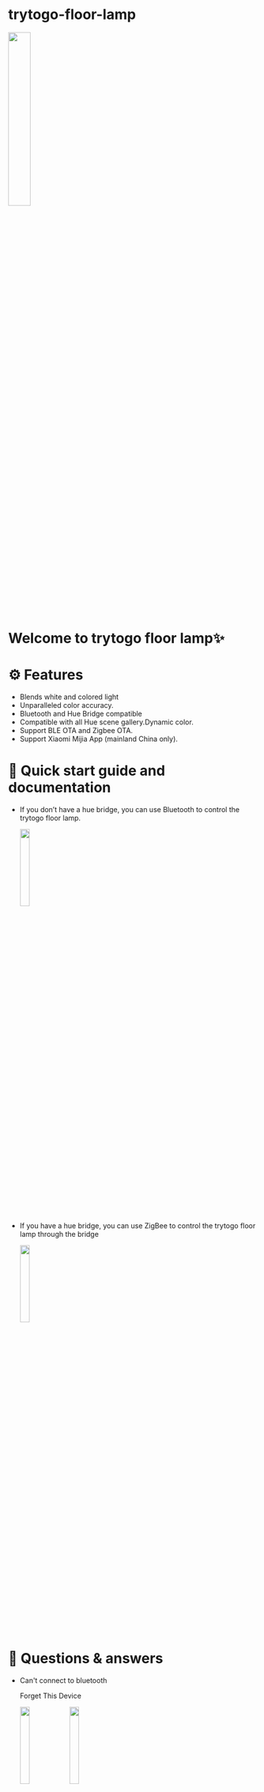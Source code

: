 # trytogo-floor-lamp


<img src="https://github.com/user-attachments/assets/d02ffbd9-6078-44a7-a652-0c045dcbae82" width="30%">

# Welcome to trytogo floor lamp✨

# ⚙️ Features
- Blends white and colored light
- Unparalleled color accuracy.
- Bluetooth and Hue Bridge compatible
- Compatible with all Hue scene gallery.Dynamic color.
- Support BLE OTA and Zigbee OTA.
- Support Xiaomi Mijia App (mainland China only).

# 📲 Quick start guide and documentation

- If you don’t have a hue bridge, you can use Bluetooth to control the trytogo floor lamp.
  
  <img src="https://github.com/user-attachments/assets/73f046bf-c1c2-4da7-a855-4a0430fe3f75" width="20%">

- If you have a hue bridge, you can use ZigBee to control the trytogo floor lamp through the bridge

  <img src="https://github.com/user-attachments/assets/6625cce0-dc1b-4ccf-9497-1fe6f0968254" width="20%">

# 💾 Questions & answers

- Can't connect to bluetooth 

  Forget This Device
  
  <img src="https://github.com/user-attachments/assets/740cbcab-17c1-46e9-bd25-61b300bda628" width="20%">
  <img src="https://github.com/user-attachments/assets/3b096c7b-c9ab-415a-9d3b-ec5a78283308" width="20%">



- Unable to add trytogo floor lamp through hue bridge

Restart the hue bridge and add it through the SN on the device

  <img src="https://github.com/user-attachments/assets/0da6ace6-8d4e-470a-9d39-3ec717ebef37" width="20%">
  <img src="https://github.com/user-attachments/assets/a71440ae-17dc-445d-8698-bb9aeaab0102" width="20%">


- Other lights in the Entertainment area cannot synchronize the lighting effects.

  Turn off automatic selection

  <img src="https://github.com/user-attachments/assets/8b294d0f-53c4-429d-8f61-c014629c3b2b" width="20%">
  



- What is the difference between hue floor lamp and trytogo floor lamp?
  
  All functions are exactly the same.

- Is this a copycat product?

  No, we have our own dimming algorithm that produces unparalleled color accuracy
  
  As Philips said: ours is ours , yours is yours
  
    
- Do I need a Hue Bridge to control the trytogo floor lamp?

  No. The trytogo floor lamp are Bluetooth enabled, meaning you can control them without the Hue Bridge.

- Can I use trytogo floor lamp in an Entertainment area?

  Yes! You can use trytogo floor lamp as you would any other light in your Philips Hue system.

  Place them in an Entertainment area, add to your automations, control them with smart accessories or your voice, and more.

- Can I use trytogo floor lamp with other Philips Hue lights?
 
  Yes. trytogo floor lamp function as any other Philips Hue light and are easy to add to your existing smart lighting system.

- How do dynamic scenes work on gradient lights?

  Dynamic scenes make your lights slowly cycle through that scene's colors.

  Gradient lights show several colors of the light scene and slowly cycle through them. 
